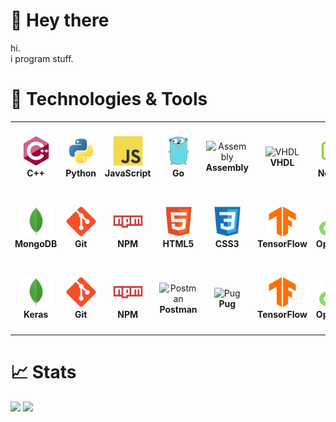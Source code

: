# 👋 Hey there

<div align="justify">
  hi.<br />
  i program stuff.
</div>

# 🔧 Technologies & Tools
<table>
  <tr>
    <td align="center" height="108" width="108">
      <img
        src="https://github.com/devicons/devicon/blob/master/icons/cplusplus/cplusplus-original.svg"
        width="48"
        height="48"
        alt="C++"
      />
      <br /><strong>C++</strong>
    </td>
    <td align="center" height="108" width="108">
      <img
        src="https://github.com/devicons/devicon/blob/master/icons/python/python-original.svg"
        width="48"
        height="48"
        alt="Python"
      />
      <br /><strong>Python</strong>
    </td>
    <td align="center" height="108" width="108">
      <img
        src="https://github.com/devicons/devicon/blob/master/icons/javascript/javascript-original.svg"
        width="48"
        height="48"
        alt="JavaScript"
      />
      <br /><strong>JavaScript</strong>
    </td>
    <td align="center" height="108" width="108">
      <img
        src="https://github.com/devicons/devicon/blob/master/icons/go/go-original.svg"
        width="48"
        height="48"
        alt="Go"
      />
      <br /><strong>Go</strong>
    </td>
    <td align="center" height="108" width="108">
      <img
        src=""
        width="48"
        height="48"
        alt="Assembly"
      />
      <br /><strong>Assembly</strong>
    </td>
    <td align="center" height="108" width="108">
      <img
        src=""
        width="48"
        height="48"
        alt="VHDL"
      />
      <br /><strong>VHDL</strong>
    </td>
    <td align="center" height="108" width="108">
      <img
        src="https://github.com/devicons/devicon/blob/master/icons/nodejs/nodejs-original.svg"
        width="48"
        height="48"
        alt="Node.js"
      />
      <br /><strong>Node.js</strong>
    </td>
    <td align="center" height="108" width="108">
      <img
        src="https://github.com/devicons/devicon/blob/master/icons/express/express-original.svg"
        width="48"
        height="48"
        alt="Express"
      />
      <br /><strong>Express</strong>
    </td>
  </tr>
  <tr>
    <td align="center" height="108" width="108">
      <img
        src="https://github.com/devicons/devicon/blob/master/icons/mongodb/mongodb-original.svg"
        width="48"
        height="48"
        alt="MongoDB"
      />
      <br /><strong>MongoDB</strong>
    </td>
    <td align="center" height="108" width="108">
      <img
        src="https://github.com/devicons/devicon/blob/master/icons/git/git-original.svg"
        width="48"
        height="48"
        alt="Git"
      />
      <br /><strong>Git</strong>
    </td>
    <td align="center" height="108" width="108">
      <img
        src="https://github.com/devicons/devicon/blob/master/icons/npm/npm-original-wordmark.svg"
        width="48"
        height="48"
        alt="NPM"
      />
      <br /><strong>NPM</strong>
    </td>
    <td align="center" height="108" width="108">
      <img
        src="https://github.com/devicons/devicon/blob/master/icons/html5/html5-original.svg"
        width="48"
        height="48"
        alt="HTML5"
      />
      <br /><strong>HTML5</strong>
    </td>
    <td align="center" height="108" width="108">
      <img
        src="https://github.com/devicons/devicon/blob/master/icons/css3/css3-original.svg"
        width="48"
        height="48"
        alt="CSS3"
      />
      <br /><strong>CSS3</strong>
    </td>
    <td align="center" height="108" width="108">
      <img
        src="https://github.com/devicons/devicon/blob/master/icons/tensorflow/tensorflow-original.svg"
        width="48"
        height="48"
        alt="Tensorflow"
      />
      <br /><strong>TensorFlow</strong>
    </td>
    <td align="center" height="108" width="108">
      <img
        src="https://github.com/devicons/devicon/blob/master/icons/opencv/opencv-original.svg"
        width="48"
        height="48"
        alt="OpenCV"
      />
      <br /><strong>OpenCV</strong>
    </td>
    <td align="center" height="108" width="108">
      <img
        src="https://github.com/devicons/devicon/blob/master/icons/pytorch/pytorch-original.svg"
        width="48"
        height="48"
        alt="PyTorch"
      />
      <br /><strong>PyTorch</strong>
    </td>
  </tr>
  <tr>
    <td align="center" height="108" width="108">
      <img
        src="https://github.com/devicons/devicon/blob/master/icons/mongodb/mongodb-original.svg"
        width="48"
        height="48"
        alt="Keras"
      />
      <br /><strong>Keras</strong>
    </td>
    <td align="center" height="108" width="108">
      <img
        src="https://github.com/devicons/devicon/blob/master/icons/git/git-original.svg"
        width="48"
        height="48"
        alt="Git"
      />
      <br /><strong>Git</strong>
    </td>
    <td align="center" height="108" width="108">
      <img
        src="https://github.com/devicons/devicon/blob/master/icons/npm/npm-original-wordmark.svg"
        width="48"
        height="48"
        alt="NPM"
      />
      <br /><strong>NPM</strong>
    </td>
    <td align="center" height="108" width="108">
      <img
        src=""
        width="48"
        height="48"
        alt="Postman"
      />
      <br /><strong>Postman</strong>
    </td>
    <td align="center" height="108" width="108">
      <img
        src=""
        width="48"
        height="48"
        alt="Pug"
      />
      <br /><strong>Pug</strong>
    </td>
    <td align="center" height="108" width="108">
      <img
        src="https://github.com/devicons/devicon/blob/master/icons/tensorflow/tensorflow-original.svg"
        width="48"
        height="48"
        alt="Tensorflow"
      />
      <br /><strong>TensorFlow</strong>
    </td>
    <td align="center" height="108" width="108">
      <img
        src="https://github.com/devicons/devicon/blob/master/icons/opencv/opencv-original.svg"
        width="48"
        height="48"
        alt="OpenCV"
      />
      <br /><strong>OpenCV</strong>
    </td>
    <td align="center" height="108" width="108">
      <img
        src="https://github.com/devicons/devicon/blob/master/icons/pytorch/pytorch-original.svg"
        width="48"
        height="48"
        alt="PyTorch"
      />
      <br /><strong>PyTorch</strong>
    </td>
  </tr>
</table>

# 📈 Stats

<img
  src="https://github-readme-stats.vercel.app/api?username=kalpitborkar&show_icons=true&theme=react&&hide_border=true"
/>
<img
  src="https://github-readme-streak-stats.herokuapp.com/?user=kalpitborkar&&theme=react&&hide_border=true"
/>
